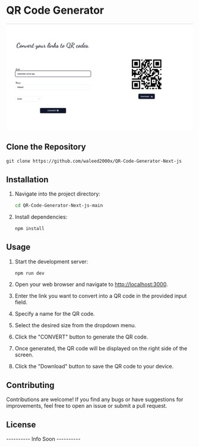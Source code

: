 # QR Code Generator

![QR Code Generator](/public/Project.png)

## Clone the Repository

    git clone https://github.com/waleed2000x/QR-Code-Generator-Next-js

## Installation

1. Navigate into the project directory:

   ```bash
   cd QR-Code-Generator-Next-js-main
   ```

2. Install dependencies:

   ```bash
   npm install
   ```

## Usage

1. Start the development server:

   ```bash
   npm run dev
   ```

2. Open your web browser and navigate to [http://localhost:3000](http://localhost:3000).

3. Enter the link you want to convert into a QR code in the provided input field.

4. Specify a name for the QR code.

5. Select the desired size from the dropdown menu.

6. Click the "CONVERT" button to generate the QR code.

7. Once generated, the QR code will be displayed on the right side of the screen.

8. Click the "Download" button to save the QR code to your device.

## Contributing

Contributions are welcome! If you find any bugs or have suggestions for improvements, feel free to open an issue or submit a pull request.

## License

---------- Info Soon ----------
